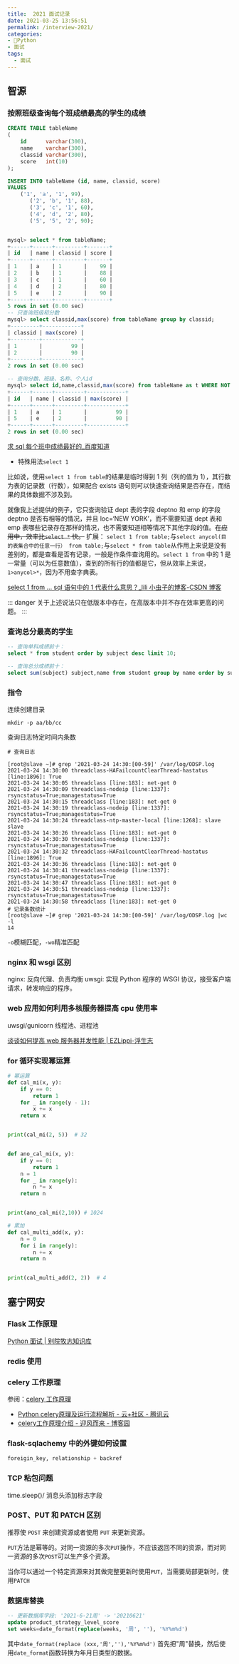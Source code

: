```yaml
---
title:  2021 面试记录
date: 2021-03-25 13:56:51
permalink: /interview-2021/
categories:
- 🐍Python
- 面试
tags:
  - 面试
---
```


## 智源

### 按照班级查询每个班成绩最高的学生的成绩

```sql
CREATE TABLE tableName
(
    id      varchar(300),
    name    varchar(300),
    classid varchar(300),
    score   int(10)
);

INSERT INTO tableName (id, name, classid, score)
VALUES
    ('1', 'a', '1', 99),
       ('2', 'b', '1', 88),
       ('3', 'c', '1', 60),
       ('4', 'd', '2', 80),
       ('5', '5', '2', 90);


mysql> select * from tableName;
+------+------+---------+-------+
| id   | name | classid | score |
+------+------+---------+-------+
| 1    | a    | 1       |    99 |
| 2    | b    | 1       |    88 |
| 3    | c    | 1       |    60 |
| 4    | d    | 2       |    80 |
| 5    | e    | 2       |    90 |
+------+------+---------+-------+
5 rows in set (0.00 sec)
-- 只查询班级和分数
mysql> select classid,max(score) from tableName group by classid;
+---------+------------+
| classid | max(score) |
+---------+------------+
| 1       |         99 |
| 2       |         90 |
+---------+------------+
2 rows in set (0.00 sec)

-- 查询分数、班级、名称、个人id
mysql> select id,name,classid,max(score) from tableName as t WHERE NOT EXISTS (SELECT 1 FROM tableName WHERE classid = t.classid AND score > t.score) group by classid;
+------+------+---------+------------+
| id   | name | classid | max(score) |
+------+------+---------+------------+
| 1    | a    | 1       |         99 |
| 5    | e    | 2       |         90 |
+------+------+---------+------------+
2 rows in set (0.00 sec)

```

[求 sql 每个班中成绩最好的_百度知道](https://zhidao.baidu.com/question/235666508.html)

- 特殊用法`select 1`

比如说，使用`select 1 from table`的结果是临时得到 1 列（列的值为 1），其行数为表的记录数（行数），如果配合 exists 语句则可以快速查询结果是否存在，而结果的具体数据不涉及到。

就像我上述提供的例子，它只查询验证 dept 表的字段 deptno 和 emp 的字段 deptno 是否有相等的情况，并且 loc=‘NEW YORK’，而不需要知道 dept 表和 emp 表哪些记录存在那样的情况，也不需要知道相等情况下其他字段的值。~~在应用中，效率比`select *` 快。~~
扩展： `select 1 from table;`与`select anycol(目的表集合中的任意一行） from table;`与`select * from table`从作用上来说是没有差别的，都是查看是否有记录，一般是作条件查询用的。`select 1 from` 中的 1 是一常量（可以为任意数值），查到的所有行的值都是它，但从效率上来说，`1>anycol>*`，因为不用查字典表。

[select 1 from ... sql 语句中的 1 代表什么意思？_lili 小虫子的博客-CSDN 博客](https://blog.csdn.net/bibibrave/article/details/82961201)

::: danger
关于上述说法只在低版本中存在，在高版本中并不存在效率更高的问题。
:::
### 查询总分最高的学生

```sql
-- 查询单科成绩前十：
select * from student order by subject desc limit 10;

-- 查询总分成绩前十：
select sum(subject) subject,name from student group by name order by subject desc limit 10;
```

### 指令

连续创建目录

```shell
mkdir -p aa/bb/cc
```

查询日志特定时间内条数

```shell
# 查询日志

[root@slave ~]# grep '2021-03-24 14:30:[00-59]' /var/log/ODSP.log
2021-03-24 14:30:00 threadclass-HAFailcountClearThread-hastatus [line:1896]: True
2021-03-24 14:30:05 threadclass [line:183]: net-get 0
2021-03-24 14:30:09 threadclass-nodeip [line:1337]: rsyncstatus=True;managestatus=True
2021-03-24 14:30:15 threadclass [line:183]: net-get 0
2021-03-24 14:30:19 threadclass-nodeip [line:1337]: rsyncstatus=True;managestatus=True
2021-03-24 14:30:24 threadclass-ntp-master-local [line:1268]: slave slave
2021-03-24 14:30:26 threadclass [line:183]: net-get 0
2021-03-24 14:30:30 threadclass-nodeip [line:1337]: rsyncstatus=True;managestatus=True
2021-03-24 14:30:32 threadclass-HAFailcountClearThread-hastatus [line:1896]: True
2021-03-24 14:30:36 threadclass [line:183]: net-get 0
2021-03-24 14:30:41 threadclass-nodeip [line:1337]: rsyncstatus=True;managestatus=True
2021-03-24 14:30:47 threadclass [line:183]: net-get 0
2021-03-24 14:30:51 threadclass-nodeip [line:1337]: rsyncstatus=True;managestatus=True
2021-03-24 14:30:58 threadclass [line:183]: net-get 0
# 记录条数统计
[root@slave ~]# grep '2021-03-24 14:30:[00-59]' /var/log/ODSP.log |wc -l
14
```

`-o`模糊匹配，`-wo`精准匹配

### nginx 和 wsgi 区别

nginx: 反向代理、负责均衡
uwsgi: 实现 Python 程序的 WSGI 协议，接受客户端请求，转发响应的程序。

### web 应用如何利用多核服务器提高 cpu 使用率

uwsgi/gunicorn 线程池、进程池

[谈谈如何提高 web 服务器并发性能 | EZLippi-浮生志](https://ezlippi.com/blog/2014/12/improve-webServer-performance.html)

### for 循环实现幂运算

```python
# 幂运算
def cal_mi(x, y):
    if y == 0:
        return 1
    for _ in range(y - 1):
        x += x
    return x


print(cal_mi(2, 5))  # 32


def ano_cal_mi(x, y):
    if y == 0:
        return 1
    n = 1
    for _ in range(y):
        n *= x
    return n


print(ano_cal_mi(2,10)) # 1024
```

```python
# 累加
def cal_multi_add(x, y):
    n = 0
    for i in range(y):
        n += x
    return n


print(cal_multi_add(2, 2))  # 4
```

## 塞宁网安

### Flask 工作原理

[Python 面试 | 别院牧志知识库](/python/interview/#%E7%AE%80%E8%BF%B0flask%E5%A4%84%E7%90%86%E8%AF%B7%E6%B1%82%E7%9A%84%E8%BF%87%E7%A8%8B)

### redis 使用

### celery 工作原理

参阅：[celery 工作原理](/celery/)
- [Python celery原理及运行流程解析 - 云+社区 - 腾讯云](https://cloud.tencent.com/developer/article/1725745)
- [celery工作原理介绍 - 迎风而来 - 博客园](https://www.cnblogs.com/sui776265233/p/10004679.html)

### flask-sqlachemy 中的外键如何设置

```python
foreigin_key, relationship + backref
```

### TCP 粘包问题

time.sleep()/ 消息头添加标志字段

### POST、PUT 和 PATCH 区别

推荐使 `POST` 来创建资源或者使用 `PUT` 来更新资源。

`PUT`方法是幂等的。对同一资源的多次`PUT`操作，不应该返回不同的资源，而对同一资源的多次`POST`可以生产多个资源。

当你可以通过一个特定资源来对其做完整更新时使用`PUT`，当需要局部更新时，使用`PATCH`

### 数据库替换

```sql
-- 更新数据库字段: '2021-6-21周' -> '20210621' 
update product_strategy_level_score
set weeks=date_format(replace(weeks, '周', ''), '%Y%m%d') 

```
其中`date_format(replace (xxx,'周',''),'%Y%m%d')` 首先把"周"替换，然后使用`date_format`函数转换为年月日类型的数据。
